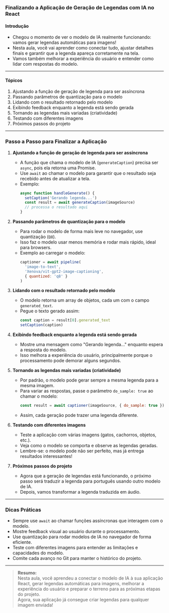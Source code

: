 ### **Finalizando a Aplicação de Geração de Legendas com IA no React**

#### Introdução

- Chegou o momento de ver o modelo de IA realmente funcionando: vamos gerar legendas automáticas para imagens!
- Nesta aula, você vai aprender como conectar tudo, ajustar detalhes finais e garantir que a legenda apareça corretamente na tela.
- Vamos também melhorar a experiência do usuário e entender como lidar com respostas do modelo.

---

#### Tópicos

1. Ajustando a função de geração de legenda para ser assíncrona
2. Passando parâmetros de quantização para o modelo
3. Lidando com o resultado retornado pelo modelo
4. Exibindo feedback enquanto a legenda está sendo gerada
5. Tornando as legendas mais variadas (criatividade)
6. Testando com diferentes imagens
7. Próximos passos do projeto

---

### Passo a Passo para Finalizar a Aplicação

1. **Ajustando a função de geração de legenda para ser assíncrona**

   - A função que chama o modelo de IA (`generateCaption`) precisa ser `async`, pois ela retorna uma Promise.
   - Use `await` ao chamar o modelo para garantir que o resultado seja recebido antes de atualizar a tela.
   - Exemplo:
     ```javascript
     async function handleGenerate() {
       setCaption('Gerando legenda...')
       const result = await generateCaption(imageSource)
       // processa o resultado aqui
     }
     ```

2. **Passando parâmetros de quantização para o modelo**

   - Para rodar o modelo de forma mais leve no navegador, use quantização (`Q8`).
   - Isso faz o modelo usar menos memória e rodar mais rápido, ideal para browsers.
   - Exemplo ao carregar o modelo:
     ```javascript
     captioner = await pipeline(
       'image-to-text',
       'Xenova/vit-gpt2-image-captioning',
       { quantized: 'q8' }
     )
     ```

3. **Lidando com o resultado retornado pelo modelo**

   - O modelo retorna um array de objetos, cada um com o campo `generated_text`.
   - Pegue o texto gerado assim:
     ```javascript
     const caption = result[0].generated_text
     setCaption(caption)
     ```

4. **Exibindo feedback enquanto a legenda está sendo gerada**

   - Mostre uma mensagem como "Gerando legenda..." enquanto espera a resposta do modelo.
   - Isso melhora a experiência do usuário, principalmente porque o processamento pode demorar alguns segundos.

5. **Tornando as legendas mais variadas (criatividade)**

   - Por padrão, o modelo pode gerar sempre a mesma legenda para a mesma imagem.
   - Para variar as respostas, passe o parâmetro `do_sample: true` ao chamar o modelo:
     ```javascript
     const result = await captioner(imageSource, { do_sample: true })
     ```
   - Assim, cada geração pode trazer uma legenda diferente.

6. **Testando com diferentes imagens**

   - Teste a aplicação com várias imagens (gatos, cachorros, objetos, etc.).
   - Veja como o modelo se comporta e observe as legendas geradas.
   - Lembre-se: o modelo pode não ser perfeito, mas já entrega resultados interessantes!

7. **Próximos passos do projeto**

   - Agora que a geração de legendas está funcionando, o próximo passo será traduzir a legenda para português usando outro modelo de IA.
   - Depois, vamos transformar a legenda traduzida em áudio.

---

### Dicas Práticas

- Sempre use `await` ao chamar funções assíncronas que interagem com o modelo.
- Mostre feedback visual ao usuário durante o processamento.
- Use quantização para rodar modelos de IA no navegador de forma eficiente.
- Teste com diferentes imagens para entender as limitações e capacidades do modelo.
- Comite cada avanço no Git para manter o histórico do projeto.

---

> **Resumo:**  
> Nesta aula, você aprendeu a conectar o modelo de IA à sua aplicação React, gerar legendas automáticas para imagens, melhorar a experiência do usuário e preparar o terreno para as próximas etapas do projeto.  
> Agora, sua aplicação já consegue criar legendas para qualquer imagem enviada!
